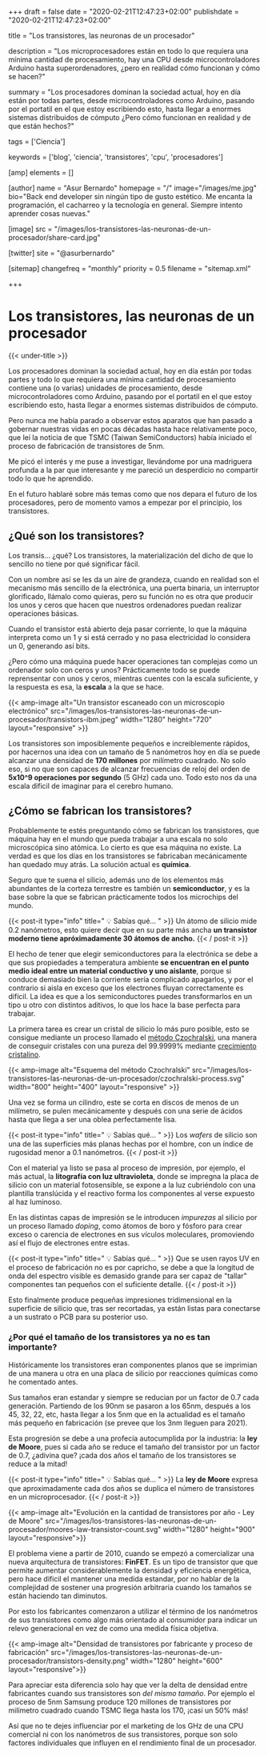 +++
draft = false
date = "2020-02-21T12:47:23+02:00"
publishdate = "2020-02-21T12:47:23+02:00"

title = "Los transistores, las neuronas de un procesador"

description = "Los microprocesadores están en todo lo que requiera una mínima cantidad de procesamiento, hay una CPU desde microcontroladores Arduino hasta superordenadores, ¿pero en realidad cómo funcionan y cómo se hacen?"

summary = "Los procesadores dominan la sociedad actual, hoy en día están por todas partes, desde microcontroladores como Arduino, pasando por el portatil en el que estoy escribiendo esto, hasta llegar a enormes sistemas distribuidos de cómputo ¿Pero cómo funcionan en realidad y de que están hechos?"

tags = ['Ciencia']

keywords = ['blog', 'ciencia', 'transistores', 'cpu', 'procesadores']

[amp]
    elements = []

[author]
    name = "Asur Bernardo"
    homepage = "/"
    image="/images/me.jpg"
    bio="Back end developer sin ningún tipo de gusto estético. Me encanta la programación, el cacharreo y la tecnología en general. Siempre intento aprender cosas nuevas."

[image]
    src = "/images/los-transistores-las-neuronas-de-un-procesador/share-card.jpg"

[twitter]
    site = "@asurbernardo"

[sitemap]
  changefreq = "monthly"
  priority = 0.5
  filename = "sitemap.xml"

+++

# Los transistores, las neuronas de un procesador

{{< under-title >}}

Los procesadores dominan la sociedad actual, hoy en día están por todas partes y todo lo que requiera una mínima cantidad de procesamiento contiene una (o varias) unidades de procesamiento, desde microcontroladores como Arduino, pasando por el portatil en el que estoy escribiendo esto, hasta llegar a enormes sistemas distribuidos de cómputo.

Pero nunca me había parado a observar estos aparatos que han pasado a gobernar nuestras vidas en pocas décadas hasta hace relativamente poco, que leí la noticia de que TSMC (Taiwan SemiConductors) había iniciado el proceso de fabricación de transistores de 5nm.

Me picó el interés y me puse a investigar, llevándome por una madriguera profunda a la par que interesante y me pareció un desperdicio no compartir todo lo que he aprendido.

En el futuro hablaré sobre más temas como que nos depara el futuro de los procesadores, pero de momento vamos a empezar por el principio, los transistores.

## ¿Qué son los transistores?

Los transis... ¿qué? Los transistores, la materialización del dicho de que lo sencillo no tiene por qué significar fácil.

Con un nombre así se les da un aire de grandeza, cuando en realidad son el mecanismo más sencillo de la electrónica, una puerta binaria, un interruptor glorificado, llámalo como quieras, pero su función no es otra que producir los unos y ceros que hacen que nuestros ordenadores puedan realizar operaciones básicas.

Cuando el transistor está abierto deja pasar corriente, lo que la máquina interpreta como un 1 y si está cerrado y no pasa electricidad lo considera un 0, generando así bits.

¿Pero cómo una máquina puede hacer operaciones tan complejas como un ordenador solo con ceros y unos? Prácticamente todo se puede reprensentar con unos y ceros, mientras cuentes con la escala suficiente, y la respuesta es esa, la **escala** a la que se hace.

{{< amp-image
    alt="Un transistor escaneado con un microscopio electrónico"
    src="/images/los-transistores-las-neuronas-de-un-procesador/transistors-ibm.jpeg"
    width="1280"
    height="720"
    layout="responsive" >}}

Los transistores son imposiblemente pequeños e increiblemente rápidos, por hacernos una idea con un tamaño de 5 nanómetros hoy en día se puede alcanzar una densidad de **170 millones** por milímetro cuadrado. No solo eso, si no que son capaces de alcanzar frecuencias de reloj del orden de **5x10^9 operaciones por segundo** (5 GHz) cada uno. Todo esto nos da una escala dificil de imaginar para el cerebro humano.

## ¿Cómo se fabrican los transistores?

Probablemente te estés preguntando cómo se fabrican los transistores, que máquina hay en el mundo que pueda trabajar a una escala no solo microscópica sino atómica. Lo cierto es que esa máquina no existe. La verdad es que los días en los transistores se fabricaban mecánicamente han quedado muy atrás. La solución actual es **química**.

Seguro que te suena el silicio, además uno de los elementos más abundantes de la corteza terrestre es también un **semiconductor**, y es la base sobre la que se fabrican prácticamente todos los microchips del mundo.

{{< post-it type="info" title=" 💡 Sabías qué... " >}}
Un átomo de silicio mide 0.2 nanómetros, esto quiere decir que en su parte más ancha **un transistor moderno tiene apróximadamente 30 átomos de ancho.**
{{< / post-it >}}

El hecho de tener que elegir semiconductores para la electrónica se debe a que sus propiedades a temperatura ambiente **se encuentran en el punto medio ideal entre un material conductivo y uno aislante**, porque si conduce demasiado bien la corriente sería complicado apagarlos, y por el contrario si aisla en exceso que los electrones fluyan correctamente es difícil. La idea es que a los semiconductores puedes transformarlos en un tipo u otro con distintos aditivos, lo que los hace la base perfecta para trabajar.

La primera tarea es crear un cristal de silicio lo más puro posible, esto se consigue mediante un proceso llamado el [método Czochralski](https://en.wikipedia.org/wiki/Czochralski_method), una manera de conseguir cristales con una pureza del 99.9999% mediante [crecimiento cristalino](https://en.wikipedia.org/wiki/Crystal_growth).

{{< amp-image
    alt="Esquema del método Czochralski"
    src="/images/los-transistores-las-neuronas-de-un-procesador/czochralski-process.svg"
    width="800"
    height="400"
    layout="responsive" >}}

Una vez se forma un cilindro, este se corta en discos de menos de un milímetro, se pulen mecánicamente y después con una serie de ácidos hasta que llega a ser una oblea perfectamente lisa.

{{< post-it type="info" title=" 💡 Sabías qué... " >}}
Los *wafers* de silicio son una de las superficies más planas hechas por el hombre, con un índice de rugosidad menor a 0.1 nanómetros.
{{< / post-it >}}

Con el material ya listo se pasa al proceso de impresión, por ejemplo, el más actual, la **litografía con luz ultravioleta**, donde se impregna la placa de silicio con un material fotosensible, se expone a la luz cubriéndolo con una plantilla translúcida y el reactivo forma los componentes al verse expuesto al haz luminoso.

En las distintas capas de impresión se le introducen *impurezas* al silicio por un proceso llamado *doping*, como átomos de boro y fósforo para crear exceso o carencia de electrones en sus vículos moleculares, promoviendo así el flujo de electrones entre estas.

{{< post-it type="info" title=" 💡 Sabías qué... " >}}
Que se usen rayos UV en el proceso de fabricación no es por capricho, se debe a que la longitud de onda del espectro visible es demasido grande para ser capaz de "tallar" componentes tan pequeños con el suficiente detalle.
{{< / post-it >}}

Esto finalmente produce pequeñas impresiones tridimensional en la superficie de silicio que, tras ser recortadas, ya están listas para conectarse a un sustrato o PCB para su posterior uso.

### ¿Por qué el tamaño de los transistores ya no es tan importante?

Históricamente los transistores eran componentes planos que se imprimian de una manera u otra en una placa de silicio por reacciones químicas como he comentado antes.

Sus tamaños eran estandar y siempre se reducian por un factor de 0.7 cada generación. Partiendo de los 90nm se pasaron a los 65nm, después a los 45, 32, 22, etc, hasta llegar a los 5nm que en la actualidad es el tamaño más pequeño en fabricación (se prevee que los 3nm lleguen para 2021).

Esta progresión se debe a una profecía autocumplida por la industria: la **ley de Moore**, pues si cada año se reduce el tamaño del transistor por un factor de 0.7, ¿adivina que? ¡cada dos años el tamaño de los transistores se reduce a la mitad!

{{< post-it type="info" title=" 💡 Sabías qué... " >}}
La **ley de Moore** expresa que aproximadamente cada dos años se duplica el número de transistores en un microprocesador.
{{< / post-it >}}

{{< amp-image
    alt="Evolución en la cantidad de transistores por año - Ley de Moore"
    src="/images/los-transistores-las-neuronas-de-un-procesador/moores-law-transistor-count.svg"
    width="1280"
    height="900"
    layout="responsive">}}

El problema viene a partir de 2010, cuando se empezó a comercializar una nueva arquitectura de transistores: **FinFET**. Es un tipo de transistor que que permite aumentar considerablemente la densidad y eficiencia energética, pero hace dificil el mantener una medida estandar, por no hablar de la complejidad de sostener una progresión arbitraria cuando los tamaños se están haciendo tan diminutos.

Por esto los fabricantes comenzaron a utilizar el término de los nanómetros de sus transistores como algo más orientado al consumidor para indicar un relevo generacional en vez de como una medida física objetiva.

{{< amp-image
    alt="Densidad de transistores por fabricante y proceso de fabricación"
    src="/images/los-transistores-las-neuronas-de-un-procesador/transistors-density.png"
    width="1280"
    height="600"
    layout="responsive">}}

Para apreciar esta diferencia solo hay que ver la delta de densidad entre fabricantes cuando sus transistores son *del mismo tamaño*. Por ejemplo el proceso de 5nm Samsung produce 120 millones de transistores por milímetro cuadrado cuando TSMC llega hasta los 170, ¡casi un 50% más!

Así que no te dejes influenciar por el marketing de los GHz de una CPU comercial ni con los nanómetros de sus transistores, porque son solo factores individuales que influyen en el rendimiento final de un procesador.